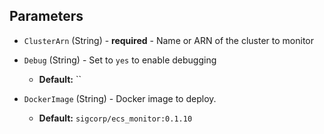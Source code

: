 ## Parameters

- `ClusterArn` (String) - **required** - Name or ARN of the cluster to monitor

- `Debug` (String) - Set to `yes` to enable debugging
  - **Default:** ``

- `DockerImage` (String) - Docker image to deploy.
  - **Default:** `sigcorp/ecs_monitor:0.1.10`

